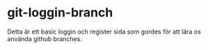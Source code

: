 # git-loggin-branch

Detta är ett basic loggin och register sida som gordes för att lära os använda github branches.
